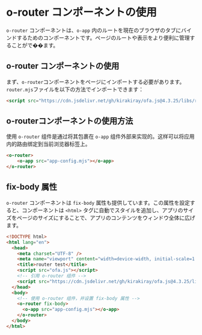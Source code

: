# o-router コンポーネントの使用

`o-router` コンポーネントは、`o-app` 内のルートを現在のブラウザのタブにバインドするためのコンポーネントです。ページのルートや表示をより便利に管理することがで��ます。

## o-router コンポーネントの使用
まず、`o-router`コンポーネントをページにインポートする必要があります。`router.mjs`ファイルを以下の方法でインポートできます：

```html
<script src="https://cdn.jsdelivr.net/gh/kirakiray/ofa.js@4.3.25/libs/router/dist/router.min.js"></script>
```

## o-routerコンポーネントの使用方法
使用 `o-router` 组件是通过将其包裹在 `o-app` 组件外部来实现的。这样可以将应用内的路由绑定到当前浏览器标签上。

```html
<o-router>
    <o-app src="app-config.mjs"></o-app>
</o-router>
```

## fix-body 属性

`o-router` コンポーネントは `fix-body` 属性も提供しています。この属性を設定すると、コンポーネントは `<html>` タグに自動でスタイルを追加し、アプリのサイズをページのサイズにすることで、アプリのコンテンツをウィンドウ全体に広げます。

```html
<!DOCTYPE html>
<html lang="en">
  <head>
    <meta charset="UTF-8" />
    <meta name="viewport" content="width=device-width, initial-scale=1.0" />
    <title>router test</title>
    <script src="ofa.js"></script>
    <!-- 引用 o-router 组件 -->
    <script src="https://cdn.jsdelivr.net/gh/kirakiray/ofa.js@4.3.25/libs/router/dist/router.min.js"></script>
  </head>
  <body>
    <!-- 使用 o-router 组件，并设置 fix-body 属性 -->
    <o-router fix-body> 
      <o-app src="app-config.mjs"></o-app>
    </o-router>
  </body>
</html>
```